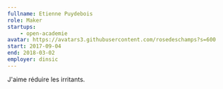 ```yaml
---
fullname: Etienne Puydebois
role: Maker
startups:
    - open-academie
avatar: https://avatars3.githubusercontent.com/rosedeschamps?s=600
start: 2017-09-04
end: 2018-03-02
employer: dinsic
---
```


J'aime réduire les irritants.
